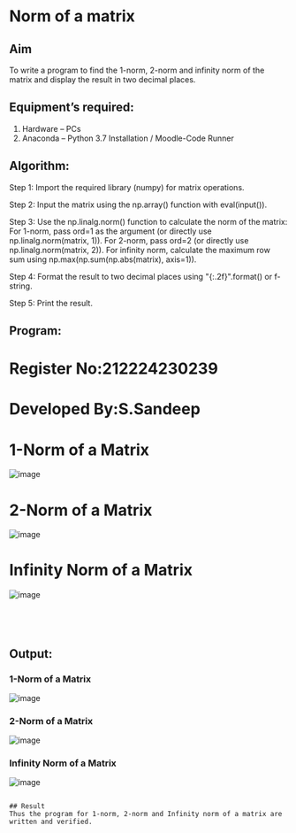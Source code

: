 # Norm of a matrix
## Aim
To write a program to find the 1-norm, 2-norm and infinity norm of the matrix and display the result in two decimal places.
## Equipment’s required:
1.	Hardware – PCs
2.	Anaconda – Python 3.7 Installation / Moodle-Code Runner
## Algorithm:
	

Step 1:
Import the required library (numpy) for matrix operations.

Step 2:
Input the matrix using the np.array() function with eval(input()).

Step 3:
Use the np.linalg.norm() function to calculate the norm of the matrix:
For 1-norm, pass ord=1 as the argument (or directly use np.linalg.norm(matrix, 1)).
For 2-norm, pass ord=2 (or directly use np.linalg.norm(matrix, 2)).
For infinity norm, calculate the maximum row sum using np.max(np.sum(np.abs(matrix), axis=1)).

Step 4:
Format the result to two decimal places using "{:.2f}".format() or f-string.

Step 5:
Print the result.
## Program:


# Register No:212224230239
# Developed By:S.Sandeep
# 1-Norm of a Matrix
![image](https://github.com/user-attachments/assets/34276462-e526-4ce9-ab7d-109c4877d6d5)




# 2-Norm of a Matrix
![image](https://github.com/user-attachments/assets/31c50c8c-7bab-472b-80a4-e0b01f56b435)




# Infinity Norm of a Matrix
![image](https://github.com/user-attachments/assets/4f4071bf-8082-4579-be83-f5c6fd00974f)
```




```
## Output:
### 1-Norm of a Matrix
![image](https://github.com/user-attachments/assets/36543bf9-8bf5-4d15-94bb-c3ae92babe15)


### 2-Norm of a Matrix
![image](https://github.com/user-attachments/assets/b0d79a7e-e1d2-42a4-9027-328a0e50d5c3)


### Infinity Norm of a Matrix
![image](https://github.com/user-attachments/assets/7fa39cda-6ba0-488a-bba3-f83073f137ca)
```

## Result
Thus the program for 1-norm, 2-norm and Infinity norm of a matrix are written and verified.
